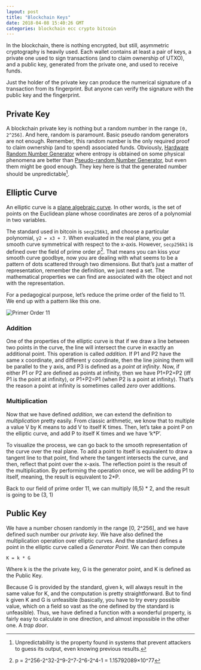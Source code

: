 ```yaml
---
layout: post
title: "Blockchain Keys"
date: 2018-04-08 15:40:26 GMT
categories: blockchain ecc crypto bitcoin
---
```


In the blockchain, there is nothing encrypted, but still, asymmetric cryptography is heavily used. Each wallet contains at least a pair of keys, a private one used to sign transactions (and to claim ownership of UTXO), and a public key, generated from the private one, and used to receive funds. 

Just the holder of the private key can produce the numerical signature of a transaction from its fingerprint. But anyone can verify the signature with the public key and the fingerprint. 

## Private Key
A blockchain private key is nothing but a random number in the range  `[0, 2^256]`. And here, random is paramount. Basic pseudo random generators are not enough. Remember, this random number is the only required proof to claim ownership (and to spend) associated funds. Obviously, [Hardware Random Number Generator](https://en.wikipedia.org/wiki/Hardware_random_number_generator) where entropy is obtained on some physical phenomena are better than [Pseudo-random Number Generator](https://en.wikipedia.org/wiki/Pseudorandom_number_generator), but even them might be good enough. They key here is that the generated number should be unpredictable[^1]. 

## Elliptic Curve
An elliptic curve is a [plane algebraic curve](https://en.wikipedia.org/wiki/Algebraic_curve). In other words, is the set of points on the Euclidean plane whose coordinates are zeros of a polynomial in two variables.  

The standard used in bitcoin is `secp256k1`, and choose a particular polynomial, `y2 = x3 + 7`. When evaluated in the real plane, you get a smooth curve symmetrical with respect to the x-axis. However, `secp256k1` is defined over the field of prime order *p*[^2]. That means you can kiss your smooth curve goodbye, now you are dealing with what seems to be a pattern of dots scattered through two dimensions. But that’s just a matter of representation, remember the definition, we just need a set. The mathematical properties we can find are associated with the object and not with the representation. 

For a pedagogical purpose, let’s reduce the prime order of the field to 11. We end up with a pattern like this one. 

![Primer Order 11](https://i.imgur.com/R9HT0nh.png)

### Addition
One of the properties of the elliptic curve is that if we draw a line between two points in the curve, the line will intersect the curve in exactly an additional point. This operation is called *addition*. If P1 and P2 have the same x coordinate, and different y coordinate, then the line joining them will be parallel to the y axis, and P3 is defined as a *point at infinity*. Now, if either P1 or P2 are defined as points at infinity, then we have P1+P2=P2 (iff P1 is the point at infinity), or P1+P2=P1 (when P2 is a point at infinity). That’s the reason a point at infinity is sometimes called *zero* over additions. 

### Multiplication
Now that we have defined *addition*, we can extend the definition to *multiplication* pretty easily. From classic arithmetic, we know that to multiple a value V by K means to add V to itself K times. Then, let’s take a point P on the elliptic curve, and add P to itself K times and we have ‘k*P’. 

To visualize the process, we can go back to the smooth representation of the curve over the real plane. To add a point to itself is equivalent to draw a tangent line to that point, find where the tangent intersects the curve, and then, reflect that point over the x-axis. The reflection point is the result of the multiplication. By performing the operation once, we will be adding P1 to itself, meaning, the result is equivalent to 2*P. 

Back to our field of prime order 11, we can multiply (6,5) * 2, and the result is going to be (3, 1)

## Public Key
We have a number chosen randomly in the range [0, 2^256], and we have defined such number our *private key*. We have also defined the multiplication operation over elliptic curves. And the standard defines a point in the elliptic curve called a *Generator Point*. We can then compute 

```
K = k * G
```

Where k is the the private key, G is the generator point, and K is defined as the Public Key. 

Because G is provided by the standard, given k, will always result in the same value for K, and the computation is pretty straightforward. But to find k given K and G is unfeasible (basically, you have to try every possible value, which on a field so vast as the one defined by the standard is unfeasible). Thus, we have defined a function with a wonderful property, is fairly easy to calculate in one direction, and almost impossible in the other one. A *trap door*. 

[^1]: Unpredictability is the property found in systems that prevent attackers to guess its output, even knowing previous results. 
[^2]: p = 2^256-2^32-2^9-2^7-2^6-2^4-1 = 1.15792089×10^77